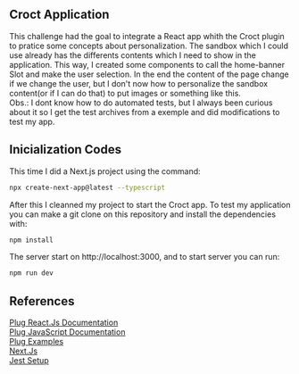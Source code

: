 ## Croct Application

This challenge had the goal to integrate a React app whith the Croct plugin to pratice some concepts about personalization. The sandbox which I could use already has the differents contents which I need to show in the application. This way, I created some components to call the home-banner Slot and make the user selection. In the end the content of the page change if we change the user, but I don't now how to personalize the sandbox content(or if I can do that) to put images or something like this.<br>
Obs.: I dont know how to do automated tests, but I always been curious about it so I get the test archives from a exemple and did modifications to test my app.

## Inicialization Codes

This time I did a Next.js project using the command:
```bash
npx create-next-app@latest --typescript
```
After this I cleanned my project to start the Croct app. To test my application you can make a git clone on this repository and install the dependencies with:
```bash
npm install
```
The server start on http://localhost:3000, and to start server you can run:
```bash
npm run dev
```

## References

[Plug React.Js Documentation](https://github.com/croct-tech/plug-react)<br>
[Plug JavaScript Documentation](https://github.com/croct-tech/plug-js)<br>
[Plug Examples](https://github.com/croct-tech/plug-react/tree/master/examples)<br>
[Next.Js](https://github.com/vercel/next.js/tree/canary/packages/create-next-app)<br>
[Jest Setup](https://www.kyrelldixon.com/blog/setup-jest-and-react-testing-library-with-nextjs)
